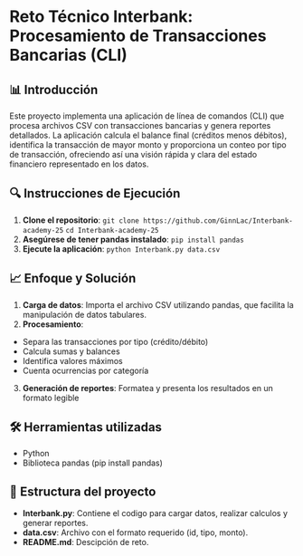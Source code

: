 # Reto Técnico Interbank: Procesamiento de Transacciones Bancarias (CLI)

## 📊 Introducción
Este proyecto implementa una aplicación de línea de comandos (CLI) que procesa archivos CSV con transacciones bancarias y genera reportes detallados. La aplicación calcula el balance final (créditos menos débitos), identifica la transacción de mayor monto y proporciona un conteo por tipo de transacción, ofreciendo así una visión rápida y clara del estado financiero representado en los datos.

## 🔍 Instrucciones de Ejecución
1. **Clone el repositorio**:
`git clone https://github.com/GinnLac/Interbank-academy-25`
`cd Interbank-academy-25`
2. **Asegúrese de tener pandas instalado**:
`pip install pandas`
3. **Ejecute la aplicación**:
`python Interbank.py data.csv`


## 📈 Enfoque y Solución
1. **Carga de datos**: Importa el archivo CSV utilizando pandas, que facilita la manipulación de datos tabulares.
2. **Procesamiento**:
- Separa las transacciones por tipo (crédito/débito)
- Calcula sumas y balances
- Identifica valores máximos
- Cuenta ocurrencias por categoría
3. **Generación de reportes**: Formatea y presenta los resultados en un formato legible

## 🛠️ Herramientas utilizadas
- Python 
- Biblioteca pandas (pip install pandas)

## 📁 Estructura del proyecto
- **Interbank.py**: Contiene el codigo para cargar datos, realizar calculos y generar reportes.
- **data.csv**: Archivo con el formato requerido (id, tipo, monto).
- **README.md**: Descipción de reto.
